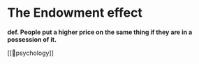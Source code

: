 # The Endowment effect

**def. People put a higher price on the same thing if they are in a possession of it.**


[[🧠psychology]]